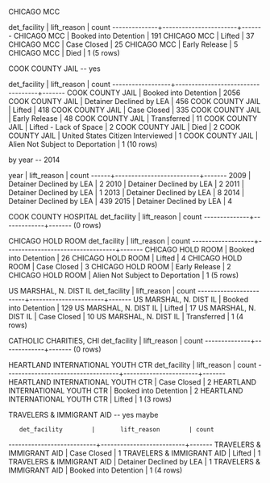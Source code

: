CHICAGO MCC

 det_facility |      lift_reason      | count
--------------+-----------------------+-------
 CHICAGO MCC  | Booked into Detention |   191
 CHICAGO MCC  | Lifted                |    37
 CHICAGO MCC  | Case Closed           |    25
 CHICAGO MCC  | Early Release         |     5
 CHICAGO MCC  | Died                  |     1
(5 rows)


COOK COUNTY JAIL  -- yes

   det_facility   |            lift_reason            | count
------------------+-----------------------------------+-------
 COOK COUNTY JAIL | Booked into Detention             |  2056
 COOK COUNTY JAIL | Detainer Declined by LEA          |   456
 COOK COUNTY JAIL | Lifted                            |   418
 COOK COUNTY JAIL | Case Closed                       |   335
 COOK COUNTY JAIL | Early Release                     |    48
 COOK COUNTY JAIL | Transferred                       |    11
 COOK COUNTY JAIL | Lifted - Lack of Space            |     2
 COOK COUNTY JAIL | Died                              |     2
 COOK COUNTY JAIL | United States Citizen Interviewed |     1
 COOK COUNTY JAIL | Alien Not Subject to Deportation  |     1
(10 rows)

by year -- 2014

year |       lift_reason        | count
------+--------------------------+-------
 2009 | Detainer Declined by LEA |     2
 2010 | Detainer Declined by LEA |     2
 2011 | Detainer Declined by LEA |     1
 2013 | Detainer Declined by LEA |     8
 2014 | Detainer Declined by LEA |   439
 2015 | Detainer Declined by LEA |     4



COOK COUNTY HOSPITAL
 det_facility | lift_reason | count
--------------+-------------+-------
(0 rows)


CHICAGO HOLD ROOM
   det_facility    |           lift_reason            | count
-------------------+----------------------------------+-------
 CHICAGO HOLD ROOM | Booked into Detention            |    26
 CHICAGO HOLD ROOM | Lifted                           |     4
 CHICAGO HOLD ROOM | Case Closed                      |     3
 CHICAGO HOLD ROOM | Early Release                    |     2
 CHICAGO HOLD ROOM | Alien Not Subject to Deportation |     1
(5 rows)



US MARSHAL, N. DIST IL
      det_facility      |      lift_reason      | count
------------------------+-----------------------+-------
 US MARSHAL, N. DIST IL | Booked into Detention |   129
 US MARSHAL, N. DIST IL | Lifted                |    17
 US MARSHAL, N. DIST IL | Case Closed           |    10
 US MARSHAL, N. DIST IL | Transferred           |     1
(4 rows)



CATHOLIC CHARITIES, CHI
 det_facility | lift_reason | count
--------------+-------------+-------
(0 rows)



HEARTLAND INTERNATIONAL YOUTH CTR
           det_facility            |      lift_reason      | count
-----------------------------------+-----------------------+-------
 HEARTLAND INTERNATIONAL YOUTH CTR | Case Closed           |     2
 HEARTLAND INTERNATIONAL YOUTH CTR | Booked into Detention |     2
 HEARTLAND INTERNATIONAL YOUTH CTR | Lifted                |     1
(3 rows)



TRAVELERS & IMMIGRANT AID -- yes maybe

       det_facility        |       lift_reason        | count
---------------------------+--------------------------+-------
 TRAVELERS & IMMIGRANT AID | Case Closed              |     1
 TRAVELERS & IMMIGRANT AID | Lifted                   |     1
 TRAVELERS & IMMIGRANT AID | Detainer Declined by LEA |     1
 TRAVELERS & IMMIGRANT AID | Booked into Detention    |     1
(4 rows)
